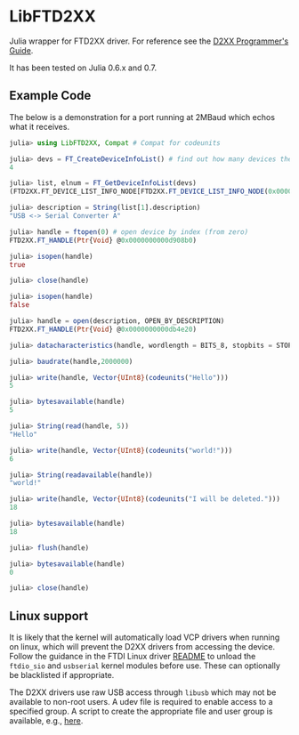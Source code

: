 # LibFTD2XX

Julia wrapper for FTD2XX driver. For reference see the [D2XX Programmer's Guide](http://www.ftdichip.com/Support/Documents/ProgramGuides/D2XX_Programmer's_Guide(FT_000071).pdf).

It has been tested on Julia 0.6.x and 0.7.

## Example Code

The below is a demonstration for a port running at 2MBaud which echos what it receives.

```Julia
julia> using LibFTD2XX, Compat # Compat for codeunits 

julia> devs = FT_CreateDeviceInfoList() # find out how many devices there are
4

julia> list, elnum = FT_GetDeviceInfoList(devs)
(FTD2XX.FT_DEVICE_LIST_INFO_NODE[FTD2XX.FT_DEVICE_LIST_INFO_NODE(0x00000002, 0x00000007, 0x04036011, 0x00000000, (70, 84, 50, 75, 72, 49, 72, 49, 65, 0, -128, 117, -2, 127, 0, 0), (85, 83, 66, 32, 60, 45, 62, 32, 83, 101, 114, 105, 97, 108, 32, 67, 111, 110, 118, 101, 114, 116, 101, 114, 32, 65, 0, 0, 0, 0, 0, 0, 97, -14, 31, 27, 84, 49, 0, 0, -112, 35, -37, 0, 0, 0, 0, 0, 0, 0, 0, 0, 0, 0, 0, 0, -106, 86, 107, 115, -2, 127, 0, 0), FTD2XX.FT_HANDLE(Ptr{Void} @0x0000000000000000)), FTD2XX.FT_DEVICE_LIST_INFO_NODE(0x00000002, 0x00000007, 0x04036011, 0x00000000, (70, 84, 50, 75, 72, 49, 72, 49, 66, 0, 98, 7, 0, 0, 0, 0), (85, 83, 66, 32, 60, 45, 62, 32, 83, 101, 114, 105, 97, 108, 32, 67, 111, 110, 118, 101, 114, 116, 101, 114, 32, 66, 0, -128, 1, 0, 0, 0, 32, 78, -37, 0, 0, 0, 0, 0, 112, -68, 98, 7, 0, 0, 0, 0, 2, 0, 0, 0, 0, 0, 0, 0, 32, 78, -37, 0, 0, 0, 0, 0), FTD2XX.FT_HANDLE(Ptr{Void} @0x0000000000000000)), FTD2XX.FT_DEVICE_LIST_INFO_NODE(0x00000002, 0x00000007, 0x04036011, 0x00000000, (70, 84, 50, 75, 72, 49, 72, 49, 67, 0, 98, 7, 0, 0, 0, 0), (85, 83, 66, 32, 60, 45, 62, 32, 83, 101, 114, 105, 97, 108, 32, 67, 111, 110, 118, 101, 114, 116, 101, 114, 32, 67, 0, -128, 1, 0, 0, 0, 32, 78, -37, 0, 0, 0, 0, 0, -40, -68, 98, 7, 0, 0, 0, 0, 2, 0, 0, 0, 0, 0, 0, 0, 32, 78, -37, 0, 0, 0, 0, 0), FTD2XX.FT_HANDLE(Ptr{Void} @0x0000000000000000)), FTD2XX.FT_DEVICE_LIST_INFO_NODE(0x00000002, 0x00000007, 0x04036011, 0x00000000, (70, 84, 50, 75, 72, 49, 72, 49, 68, 0, 98, 7, 0, 0, 0, 0), (85, 83, 66, 32, 60, 45, 62, 32, 83, 101, 114, 105, 97, 108, 32, 67, 111, 110, 118, 101, 114, 116, 101, 114, 32, 68, 0, -128, 1, 0, 0, 0, 32, 78, -37, 0, 0, 0, 0, 0, 64, -67, 98, 7, 0, 0, 0, 0, 2, 0, 0, 0, 0, 0, 0, 0, 32, 78, -37, 0, 0, 0, 0, 0), FTD2XX.FT_HANDLE(Ptr{Void} @0x0000000000000000))], 0x00000004)

julia> description = String(list[1].description)
"USB <-> Serial Converter A"

julia> handle = ftopen(0) # open device by index (from zero)
FTD2XX.FT_HANDLE(Ptr{Void} @0x0000000000d908b0)

julia> isopen(handle)
true

julia> close(handle)

julia> isopen(handle)
false

julia> handle = open(description, OPEN_BY_DESCRIPTION)
FTD2XX.FT_HANDLE(Ptr{Void} @0x0000000000db4e20)

julia> datacharacteristics(handle, wordlength = BITS_8, stopbits = STOP_BITS_1, parity = PARITY_NONE)

julia> baudrate(handle,2000000)

julia> write(handle, Vector{UInt8}(codeunits("Hello")))
5

julia> bytesavailable(handle)
5

julia> String(read(handle, 5))
"Hello"

julia> write(handle, Vector{UInt8}(codeunits("world!")))
6

julia> String(readavailable(handle))
"world!"

julia> write(handle, Vector{UInt8}(codeunits("I will be deleted.")))
18

julia> bytesavailable(handle)
18

julia> flush(handle)

julia> bytesavailable(handle)
0

julia> close(handle)

```

## Linux support

It is likely that the kernel will automatically load VCP drivers when running on linux, which will prevent the D2XX drivers from accessing the device. Follow the guidance in the FTDI Linux driver [README](https://www.ftdichip.com/Drivers/D2XX/Linux/ReadMe-linux.txt) to unload the `ftdio_sio` and `usbserial` kernel modules before use. These can optionally be blacklisted if appropriate.

The D2XX drivers use raw USB access through `libusb` which may not be available to non-root users. A udev file is required to enable access to a specified group. A script to create the appropriate file and user group is available, e.g., [here](https://stackoverflow.com/questions/13419691/accessing-a-usb-device-with-libusb-1-0-as-a-non-root-user).
